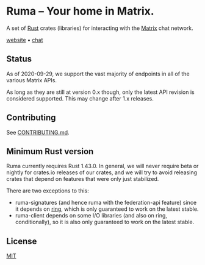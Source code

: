 # Ruma – Your home in Matrix.

A set of [Rust] crates (libraries) for interacting with the [Matrix] chat network.

[website] • [chat]

[Rust]: https://rust-lang.org/
[Matrix]: https://matrix.org/
[website]: https://www.ruma.io/
[chat]: https://matrix.to/#/#ruma:matrix.org

## Status

As of 2020-09-29, we support the vast majority of endpoints in all of the various Matrix APIs.

As long as they are still at version 0.x though, only the latest API revision is considered
supported. This may change after 1.x releases.

## Contributing

See [CONTRIBUTING.md](CONTRIBUTING.md).

## Minimum Rust version

Ruma currently requires Rust 1.43.0. In general, we will never require beta or
nightly for crates.io releases of our crates, and we will try to avoid releasing
crates that depend on features that were only just stabilized.

There are two exceptions to this:

* ruma-signatures (and hence ruma with the federation-api feature) since it
  depends on [ring][], which is only guaranteed to work on the latest stable.
* ruma-client depends on some I/O libraries (and also on ring, conditionally),
  so it is also only guaranteed to work on the latest stable.

[ring]: https://github.com/briansmith/ring/

## License

[MIT](http://opensource.org/licenses/MIT)
